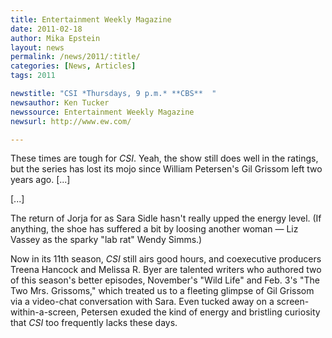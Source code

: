 ```yaml
---
title: Entertainment Weekly Magazine
date: 2011-02-18
author: Mika Epstein
layout: news
permalink: /news/2011/:title/
categories: [News, Articles]
tags: 2011

newstitle: "CSI *Thursdays, 9 p.m.* **CBS**  "
newsauthor: Ken Tucker  
newssource: Entertainment Weekly Magazine  
newsurl: http://www.ew.com/  

---
```


These times are tough for *CSI*. Yeah, the show still does well in the ratings, but the series has lost its mojo since William Petersen's Gil Grissom left two years ago. [...]

[...]

The return of Jorja for as Sara Sidle hasn't really upped the energy level. (If anything, the shoe has suffered a bit by loosing another woman &#8212; Liz Vassey as the sparky "lab rat" Wendy Simms.)

Now in its 11th season, *CSI* still airs good hours, and coexecutive producers Treena Hancock and Melissa R. Byer are talented writers who authored two of this season's better episodes, November's "Wild Life" and Feb. 3's "The Two Mrs. Grissoms," which treated us to a fleeting glimpse of Gil Grissom via a video-chat conversation with Sara. Even tucked away on a screen-within-a-screen, Petersen exuded the kind of energy and bristling curiosity that *CSI* too frequently lacks these days.  
